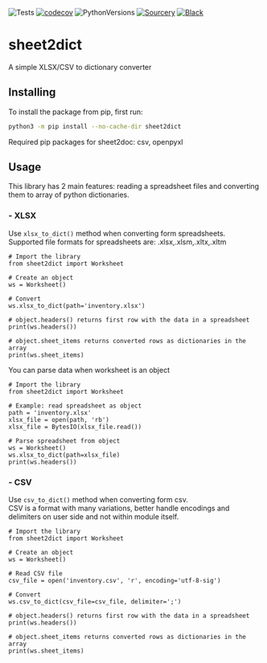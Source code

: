 ![Tests](https://github.com/Pytlicek/sheet2dict/workflows/Python%20package/badge.svg) [![codecov](https://codecov.io/gh/Pytlicek/sheet2dict/branch/main/graph/badge.svg?token=JL4BOX947I)](https://codecov.io/gh/Pytlicek/sheet2dict) ![PythonVersions](https://img.shields.io/badge/python-3.6%20%7C%203.7%20%7C%203.8%20%7C%203.9-blue) [![Sourcery](https://img.shields.io/badge/Sourcery-enabled-brightgreen)](https://sourcery.ai) [![Black](https://img.shields.io/badge/code%20style-black-000000.svg)](https://github.com/ambv/black)

# sheet2dict
A simple XLSX/CSV to dictionary converter

## Installing
To install the package from pip, first run:
```bash
python3 -m pip install --no-cache-dir sheet2dict
```

Required pip packages for sheet2doc: csv, openpyxl

## Usage
This library has 2 main features: reading a spreadsheet files and converting them to array of python dictionaries.  

### - XLSX
Use `xlsx_to_dict()` method  when converting form spreadsheets.  
Supported file formats for spreadsheets are: .xlsx,.xlsm,.xltx,.xltm  

```python3
# Import the library
from sheet2dict import Worksheet

# Create an object
ws = Worksheet()

# Convert 
ws.xlsx_to_dict(path='inventory.xlsx')

# object.headers() returns first row with the data in a spreadsheet 
print(ws.headers())

# object.sheet_items returns converted rows as dictionaries in the array 
print(ws.sheet_items)

```

You can parse data when worksheet is an object

```python3
# Import the library
from sheet2dict import Worksheet

# Example: read spreadsheet as object
path = 'inventory.xlsx'
xlsx_file = open(path, 'rb')
xlsx_file = BytesIO(xlsx_file.read())

# Parse spreadsheet from object
ws = Worksheet()
ws.xlsx_to_dict(path=xlsx_file)
print(ws.headers())

```

### - CSV
Use `csv_to_dict()` method  when converting form csv.  
CSV is a format with many variations, better handle encodings and delimiters on user side and not within module itself.

```python3
# Import the library
from sheet2dict import Worksheet

# Create an object
ws = Worksheet()

# Read CSV file
csv_file = open('inventory.csv', 'r', encoding='utf-8-sig')

# Convert 
ws.csv_to_dict(csv_file=csv_file, delimiter=';')

# object.headers() returns first row with the data in a spreadsheet 
print(ws.headers())

# object.sheet_items returns converted rows as dictionaries in the array 
print(ws.sheet_items)
```
